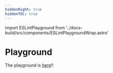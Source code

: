 ```yaml
---
hiddenRight: true
hiddenTOC: true
---
```

import ESLintPlayground from '../docs-build/src/components/ESLintPlaygroundWrap.astro'

# Playground

<ESLintPlayground >

The playground is [here](https://ota-meshi.github.io/eslint-plugin-astro/playground/)!!

</ESLintPlayground>
